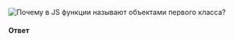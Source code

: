 ![Почему в JS функции называют объектами первого класса?](https://youtu.be/rlWgI7AvV18?t=624)

#### Ответ